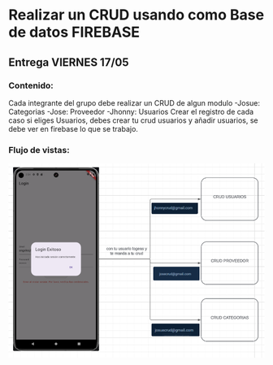 # Realizar un CRUD usando como Base de datos FIREBASE 
## Entrega VIERNES 17/05
### Contenido:
Cada integrante del grupo debe realizar un CRUD de algun modulo
    -Josue: Categorias
    -Jose:  Proveedor
    -Jhonny: Usuarios
Crear el registro de cada caso si eliges Usuarios, debes crear tu crud usuarios y añadir usuarios, se debe ver en firebase lo que se trabajo.
### Flujo de vistas:
![alt text](/img/image.png)